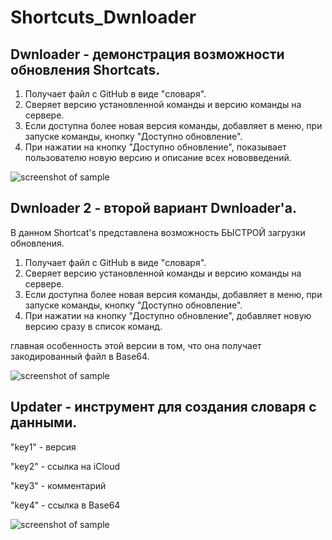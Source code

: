 # Shortcuts_Dwnloader
## Dwnloader - демонстрация возможности обновления Shortcats.
1) Получает файл с GitHub в виде "словаря".
2) Сверяет версию установленной команды и версию команды на сервере.
3) Если доступна более новая версия команды, добавляет в меню, при запуске команды, кнопку "Доступно обновление".
4) При нажатии на кнопку "Доступно обновление", показывает пользователю новую версию и описание всех нововведений.


![screenshot of sample](https://github.com/Sokol491/Shortcuts_Dwnloader/blob/master/IMG_3442.gif)

## Dwnloader 2 - второй вариант Dwnloader'a. 
В данном Shortcat's представлена возможность БЫСТРОЙ загрузки обновления.
1) Получает файл с GitHub в виде "словаря".
2) Сверяет версию установленной команды и версию команды на сервере.
3) Если доступна более новая версия команды, добавляет в меню, при запуске команды, кнопку "Доступно обновление".
4) При нажатии на кнопку "Доступно обновление", добавляет новую версию сразу в список команд.

главная особенность этой версии в том, что она получает закодированный файл в Base64. 


![screenshot of sample](https://github.com/Sokol491/Shortcuts_Dwnloader/blob/master/IMG_3454.gif)

## Updater - инструмент для создания словаря с данными. 
 
"key1" - версия

"key2" - ссылка на iCloud

"key3" - комментарий

"key4" - ссылка в Base64


![screenshot of sample](https://github.com/Sokol491/Shortcuts_Dwnloader/blob/master/IMG_3456.gif)

